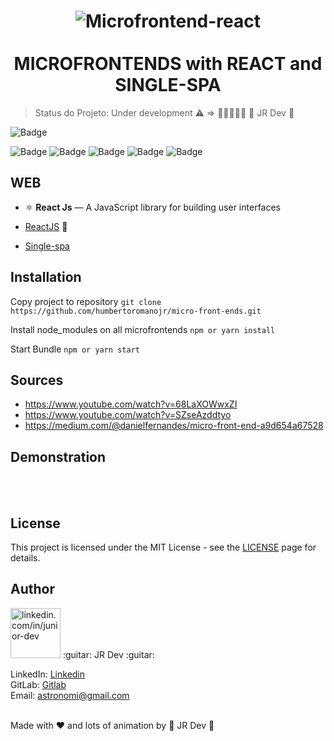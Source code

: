 <h1 align="center">
  <img src="https://i.ibb.co/WPSLx2m/Microfrontend-react.png" alt="Microfrontend-react" border="0">
<br>
<br>
MICROFRONTENDS with REACT and SINGLE-SPA
</h1>

> Status do Projeto: Under development :warning: => :construction::construction::construction::construction::construction:
> :guitar: JR Dev :guitar:

![Badge](https://img.shields.io/static/v1?label=react&message=FrameWork&color=blue&style=for-the-badge&logo=REACT)

![Badge](https://img.shields.io/github/issues/humbertoromanojr/micro-front-ends?logo=visual-studio-code&style=plastic&logo=appveyor)
![Badge](https://img.shields.io/github/forks/humbertoromanojr/micro-front-ends)
![Badge](https://img.shields.io/github/stars/humbertoromanojr/micro-front-ends)
![Badge](https://img.shields.io/github/license/humbertoromanojr/micro-front-ends)
![Badge](https://img.shields.io/twitter/url?url=https%3A%2F%2Fgithub.com%2Fhumbertoromanojr%2Fmicro-front-ends)

## WEB

- ⚛️ **React Js** — A JavaScript library for building user interfaces

- [ReactJS](https://reactjs.org/) :sparkling_heart:
- [Single-spa](https://single-spa.js.org/)


## Installation

Copy project to repository
`git clone https://github.com/humbertoromanojr/micro-front-ends.git`

Install node_modules on all microfrontends
`npm or yarn install`

Start Bundle
`npm or yarn start`


## Sources

- https://www.youtube.com/watch?v=68LaXOWwxZI
- https://www.youtube.com/watch?v=SZseAzddtyo
- https://medium.com/@danielfernandes/micro-front-end-a9d654a67528

## Demonstration

<br>
  
<br>

## License

This project is licensed under the MIT License - see the [LICENSE](https://opensource.org/licenses/MIT) page for details.

## Author

<img src="https://avatars1.githubusercontent.com/u/6500430?s=460&u=42d7e22fa1c77b061505fe1cfc3fcaa3e2a4d1e5&v=4" width="80" alt="linkedin.com/in/junior-dev">
:guitar: JR Dev :guitar:
<br />

LinkedIn: [Linkedin](https://www.linkedin.com/in/humbertoromanojr) <br />
GitLab: [Gitlab](https://gitlab.com/humbertoromanojr) <br />
Email: astronomi@gmail.com <br />
<br />

Made with :heart: and lots of animation by :guitar: JR Dev :guitar:
